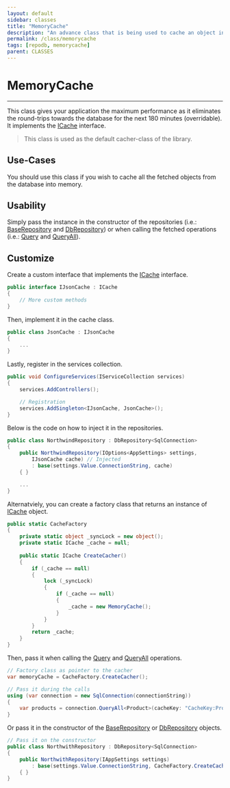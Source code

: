 ```yaml
---
layout: default
sidebar: classes
title: "MemoryCache"
description: "An advance class that is being used to cache an object into a memory within the library."
permalink: /class/memorycache
tags: [repodb, memorycache]
parent: CLASSES
---
```


# MemoryCache

---

This class gives your application the maximum performance as it eliminates the round-trips towards the database for the next 180 minutes (overridable). It implements the [ICache](/interface/icache) interface.

> This class is used as the default cacher-class of the library.

## Use-Cases

You should use this class if you wish to cache all the fetched objects from the database into memory.

## Usability

Simply pass the instance in the constructor of the repositories (i.e.: [BaseRepository](/class/baserepository) and [DbRepository](/class/dbrepository)) or when calling the fetched operations (i.e.: [Query](/operation/query) and [QueryAll](/operation/queryall)).

## Customize

Create a custom interface that implements the [ICache](/interface/icache) interface.

```csharp
public interface IJsonCache : ICache
{
    // More custom methods
}
```

Then, implement it in the cache class.

```csharp
public class JsonCache : IJsonCache
{
    ...
}
```

Lastly, register in the services collection.

```csharp
public void ConfigureServices(IServiceCollection services)
{
    services.AddControllers();

    // Registration
    services.AddSingleton<IJsonCache, JsonCache>();
}
```

Below is the code on how to inject it in the repositories.

```csharp
public class NorthwindRepository : DbRepository<SqlConnection>
{
    public NorthwindRepository(IOptions<AppSettings> settings,
        IJsonCache cache) // Injected
        : base(settings.Value.ConnectionString, cache)
    { }

    ...
}
```

Alternatviely, you can create a factory class that returns an instance of [ICache](/interface/icache) object.

```csharp
public static CacheFactory
{
    private static object _syncLock = new object();
    private static ICache _cache = null;
    
    public static ICache CreateCacher()
    {
        if (_cache == null)
        {
            lock (_syncLock)
            {
                if (_cache == null)
                {
                    _cache = new MemoryCache();
                }
            }
        }
        return _cache;
    }
}
```

Then, pass it when calling the [Query](/operation/query) and [QueryAll](/operation/queryall) operations.

```csharp
// Factory class as pointer to the cacher
var memoryCache = CacheFactory.CreateCacher();

// Pass it during the calls
using (var connection = new SqlConnection(connectionString))
{
    var products = connection.QueryAll<Product>(cacheKey: "CacheKey:Products", cache: memoryCache);
}
```

Or pass it in the constructor of the [BaseRepository](/class/baserepository) or [DbRepository](/class/dbrepository) objects.

```csharp
// Pass it on the constructor
public class NorthwithRepository : DbRepository<SqlConnection>
{
    public NorthwithRepository(IAppSettings settings)
        : base(settings.Value.ConnectionString, CacheFactory.CreateCacher())
    { }
}
```

